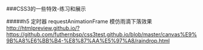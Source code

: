 ###CSS3的一些特效-练习和展示


#####h5 定时器 requestAnimationFrame 模仿雨滴下落效果
http://htmlpreview.github.io/?https://github.com/futhernbsp/css3test.github.io/blob/master/canvas%E9%9B%A8%E6%BB%B4-%E8%87%AA%E5%97%A8/raindrop.html




